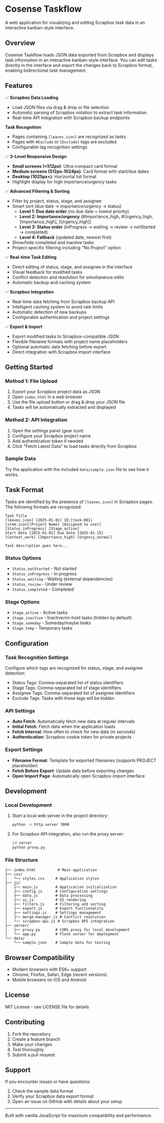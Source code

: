 # Cosense Taskflow

A web application for visualizing and editing Scrapbox task data in an interactive kanban-style interface.

## Overview

Cosense Taskflow loads JSON data exported from Scrapbox and displays task information in an interactive kanban-style interface. You can edit tasks directly in the interface and export the changes back to Scrapbox format, enabling bidirectional task management.

## Features

✅ **Scrapbox Data Loading**
- Load JSON files via drag & drop or file selection
- Automatic parsing of Scrapbox notation to extract task information
- Real-time API integration with Scrapbox backup endpoints

**Task Recognition**:
- Pages containing `[leaves.icon]` are recognized as tasks
- Pages with `#Exclude` or `[Exclude]` tags are excluded
- Configurable tag recognition settings

✅ **3-Level Responsive Design**
- **Small screens (<512px)**: Ultra-compact card format
- **Medium screens (512px-1024px)**: Card format with start/due dates
- **Desktop (1025px+)**: Horizontal list format
- Highlight display for high importance/urgency tasks

✅ **Advanced Filtering & Sorting**
- Filter by project, status, stage, and assignee
- Smart sort (due date → importance/urgency → status)
  - **Level 1: Due date order** (no due date = lowest priority)
  - **Level 2: Importance/urgency** (#Importance_high, #Urgency_high, [Importance_high], [Urgency_high])
  - **Level 3: Status order** (inProgress → waiting → review → notStarted → completed)
  - **Level 4: Fallback** (updated date, newest first)
- Show/hide completed and inactive tasks
- Project-specific filtering including \"No Project\" option

✅ **Real-time Task Editing**
- Direct editing of status, stage, and assignee in the interface
- Visual feedback for modified tasks
- Conflict detection and resolution for simultaneous edits
- Automatic backup and caching system

✅ **Scrapbox Integration**
- Real-time data fetching from Scrapbox backup API
- Intelligent caching system to avoid rate limits
- Automatic detection of new backups
- Configurable authentication and project settings

✅ **Export & Import**
- Export modified tasks to Scrapbox-compatible JSON
- Flexible filename formats with project name placeholders
- Optional automatic data fetching before export
- Direct integration with Scrapbox import interface

## Getting Started

### Method 1: File Upload
1. Export your Scrapbox project data as JSON
2. Open `index.html` in a web browser
3. Use the file upload button or drag & drop your JSON file
4. Tasks will be automatically extracted and displayed

### Method 2: API Integration
1. Open the settings panel (gear icon)
2. Configure your Scrapbox project name
3. Add authentication token if needed
4. Click \"Fetch Latest Data\" to load tasks directly from Scrapbox

### Sample Data
Try the application with the included `data/sample.json` file to see how it works.

## Task Format

Tasks are identified by the presence of `[leaves.icon]` in Scrapbox pages. The following formats are recognized:

```
Task Title
[leaves.icon] [2025-01-01] ID:[task-001]
[stem.icon][Project Name] [Assigned to user]
[Status_inProgress] [Stage_active]
Start Date [2025-01-01] Due Date [2025-01-15]
[Context_work] [Importance_high] [Urgency_normal]

Task description goes here...
```

### Status Options
- `Status_notStarted` - Not started
- `Status_inProgress` - In progress
- `Status_waiting` - Waiting (external dependencies)
- `Status_review` - Under review
- `Status_completed` - Completed

### Stage Options
- `Stage_active` - Active tasks
- `Stage_inactive` - Inactive/on-hold tasks (hidden by default)
- `Stage_someday` - Someday/maybe tasks
- `Stage_temp` - Temporary tasks

## Configuration

### Task Recognition Settings
Configure which tags are recognized for status, stage, and assignee detection:
- Status Tags: Comma-separated list of status identifiers
- Stage Tags: Comma-separated list of stage identifiers  
- Assignee Tags: Comma-separated list of assignee identifiers
- Exclude Tags: Tasks with these tags will be hidden

### API Settings
- **Auto Fetch**: Automatically fetch new data at regular intervals
- **Initial Fetch**: Fetch data when the application loads
- **Fetch Interval**: How often to check for new data (in seconds)
- **Authentication**: Scrapbox cookie token for private projects

### Export Settings
- **Filename Format**: Template for exported filenames (supports PROJECT placeholder)
- **Fetch Before Export**: Update data before exporting changes
- **Open Import Page**: Automatically open Scrapbox import interface

## Development

### Local Development
1. Start a local web server in the project directory:
   ```bash
   python -m http.server 3000
   ```
2. For Scrapbox API integration, also run the proxy server:
   ```bash
   cd server
   python proxy.py
   ```

### File Structure
```
├── index.html          # Main application
├── css/
│   └── styles.css     # Application styles
├── js/
│   ├── main.js        # Application initialization
│   ├── config.js      # Configuration settings
│   ├── data.js        # Data processing
│   ├── ui.js          # UI rendering
│   ├── filters.js     # Filtering and sorting
│   ├── export.js      # Export functionality
│   ├── settings.js    # Settings management
│   ├── merge-manager.js # Conflict resolution
│   └── scrapbox-api.js # Scrapbox API integration
├── server/
│   ├── proxy.py       # CORS proxy for local development
│   └── app.py         # Flask server for deployment
└── data/
    └── sample.json    # Sample data for testing
```

## Browser Compatibility

- Modern browsers with ES6+ support
- Chrome, Firefox, Safari, Edge (recent versions)
- Mobile browsers on iOS and Android

## License

MIT License - see LICENSE file for details

## Contributing

1. Fork the repository
2. Create a feature branch
3. Make your changes
4. Test thoroughly
5. Submit a pull request

## Support

If you encounter issues or have questions:
1. Check the sample data format
2. Verify your Scrapbox data export format
3. Open an issue on GitHub with details about your setup

---

Built with vanilla JavaScript for maximum compatibility and performance.
